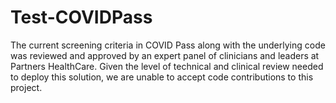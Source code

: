 # Test-COVIDPass
The current screening criteria in COVID Pass along with the underlying code was reviewed and approved by an expert panel of clinicians and leaders at Partners HealthCare.  Given the level of technical and clinical review needed to deploy this solution, we are unable to accept code contributions to this project.
